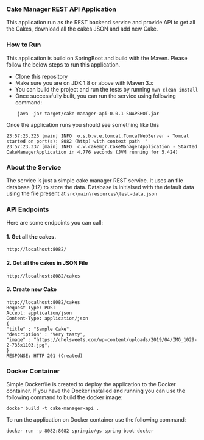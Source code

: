 ### Cake Manager REST API Application

This application run as the REST backend service and provide API to get all the Cakes, download all the cakes JSON and add new Cake.


### How to Run
This application is build on SpringBoot and build with the Maven. Please follow the below steps to run this application.
* Clone this repository
* Make sure you are on JDK 1.8 or above with Maven 3.x
* You can build the project and run the tests by running ```mvn clean install```
* Once successfully built, you can run the service using following command:
```
    java -jar target/cake-manager-api-0.0.1-SNAPSHOT.jar
```
Once the application runs you should see something like this

```
23:57:23.325 [main] INFO  o.s.b.w.e.tomcat.TomcatWebServer - Tomcat started on port(s): 8082 (http) with context path ''
23:57:23.337 [main] INFO  c.w.cakemgr.CakeManagerApplication - Started CakeManagerApplication in 4.776 seconds (JVM running for 5.424)
```

### About the Service
The service is just a simple cake manager REST service. It uses an file database (H2) to store the data. Database is initialsed with the default data using the file present at ```src\main\resources\test-data.json```


### API Endpoints
Here are some endpoints you can call:

#### 1. Get all the cakes.
```
http://localhost:8082/
```

#### 2. Get all the cakes in JSON File
```
http://localhost:8082/cakes
```

#### 3. Create new Cake
```
http://localhost:8082/cakes
Request Type: POST 
Accept: application/json
Content-Type: application/json
{
"title" : "Sample Cake",
"description" : "Very tasty",
"image" : "https://chelsweets.com/wp-content/uploads/2019/04/IMG_1029-2-735x1103.jpg",
}
RESPONSE: HTTP 201 (Created)
```

### Docker Container
Simple Dockerfile is created to deploy the application to the Docker container. If you have the Docker installed and running you can use the following command to build the docker image:
```
docker build -t cake-manager-api .
```
To run the application on Docker container use the following command:
```
docker run -p 8082:8082 springio/gs-spring-boot-docker
```

